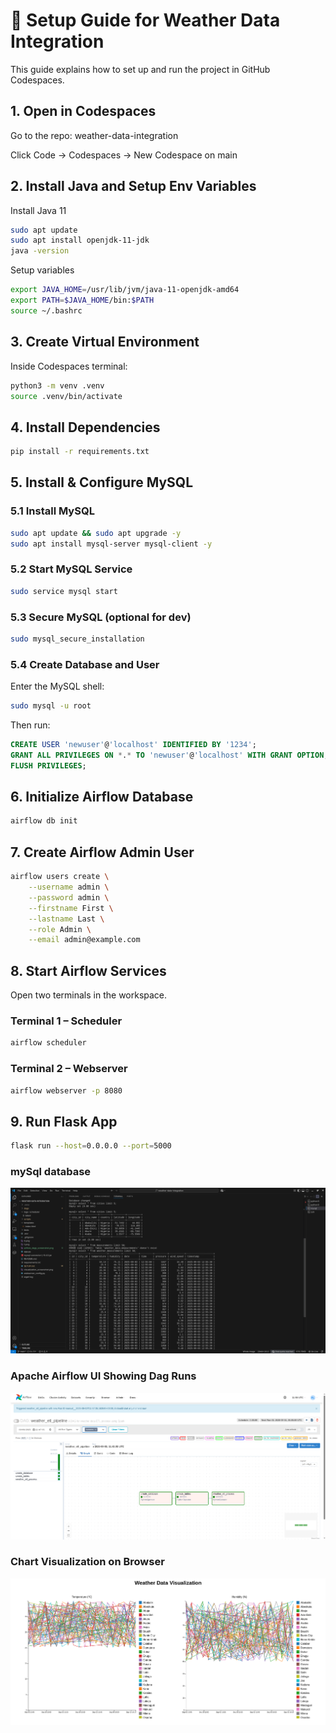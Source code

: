 # 📘 Setup Guide for Weather Data Integration

This guide explains how to set up and run the project in GitHub Codespaces.

## 1. Open in Codespaces

Go to the repo: weather-data-integration

Click Code → Codespaces → New Codespace on main

## 2. Install Java and Setup Env Variables
Install Java 11
```bash
sudo apt update
sudo apt install openjdk-11-jdk
java -version
```
Setup variables
```bash
export JAVA_HOME=/usr/lib/jvm/java-11-openjdk-amd64
export PATH=$JAVA_HOME/bin:$PATH
source ~/.bashrc
```

## 3. Create Virtual Environment

Inside Codespaces terminal:
```bash
python3 -m venv .venv
source .venv/bin/activate
```

## 4. Install Dependencies
```bash
pip install -r requirements.txt
```

## 5. Install & Configure MySQL
### 5.1 Install MySQL
```bash
sudo apt update && sudo apt upgrade -y
sudo apt install mysql-server mysql-client -y
```

### 5.2 Start MySQL Service
```bash
sudo service mysql start
```

### 5.3 Secure MySQL (optional for dev)
```bash
sudo mysql_secure_installation
```

### 5.4 Create Database and User

Enter the MySQL shell:
```bash
sudo mysql -u root
```

Then run:
```sql
CREATE USER 'newuser'@'localhost' IDENTIFIED BY '1234';
GRANT ALL PRIVILEGES ON *.* TO 'newuser'@'localhost' WITH GRANT OPTION;
FLUSH PRIVILEGES;
```

## 6. Initialize Airflow Database
```bash
airflow db init
```

## 7. Create Airflow Admin User
```bash
airflow users create \
    --username admin \
    --password admin \
    --firstname First \
    --lastname Last \
    --role Admin \
    --email admin@example.com
```

## 8. Start Airflow Services

Open two terminals in the workspace.

### Terminal 1 – Scheduler
```bash
airflow scheduler
```

### Terminal 2 – Webserver
```bash
airflow webserver -p 8080
```

## 9. Run Flask App
```bash
flask run --host=0.0.0.0 --port=5000
```
### mySql database 
![Apache Airflow UI Showing Dag Runs](mysql_db_screenshot.png "Optional title text")


### Apache Airflow UI Showing Dag Runs
![Apache Airflow UI Showing Dag Runs](airflow_dags_screenshot.png "Optional title text")

### Chart Visualization on Browser
![Chart Visualization on Browser](visualization_screenshot.png "Optional title text")
